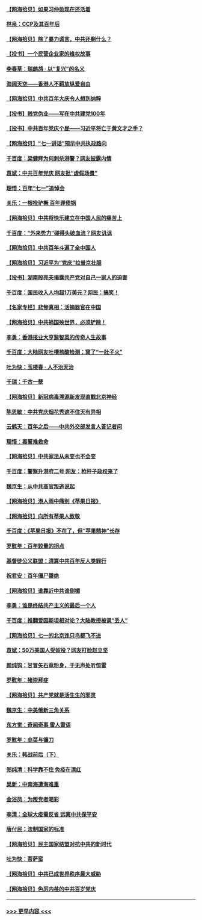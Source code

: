 #### [【网海拾贝】如果习仲勋现在还活着](../pages/nsc993/n13073410.md?t=07080201) 
#### [林泉：CCP及其百年后](../pages/nsc993/n13073226.md?t=07080201) 
#### [【网海拾贝】除了暴力谎言，中共还剩什么？](../pages/nsc993/n13071082.md?t=07080201) 
#### [【投书】一个民营企业家的维权故事](../pages/nsc993/n13070932.md?t=07080201) 
#### [李春草：瑞鹧鸪 · 以“复兴”的名义](../pages/nsc993/n13069984.md?t=07080201) 
#### [海阔天空——香港人不羁放纵爱自由](../pages/nsc993/n13069407.md?t=07080201) 
#### [【网海拾贝】中共百年大庆令人想到纳粹](../pages/nsc993/n13068483.md?t=07080201) 
#### [【投书】贱党伪业——写在中共建党100年](../pages/nsc993/n13067843.md?t=07080201) 
#### [【投书】中共百年党庆个屁——习近平将亡于黄文才之手？](../pages/nsc993/n13067425.md?t=07080201) 
#### [【网海拾贝】“七一讲话”预示中共执政路向](../pages/nsc993/n13066434.md?t=07080201) 
#### [千百度：梁健辉为何刺杀港警？网友披露内情](../pages/nsc993/n13066979.md?t=07080201) 
#### [袁斌：中共百年党庆 网友批“虚假场景”](../pages/nsc993/n13066385.md?t=07080201) 
#### [理悟：百年“七一”追悼会](../pages/nsc993/n13066106.md?t=07080201) 
#### [关乐：一根拴驴橛 百年罪债锅](../pages/nsc993/n13066089.md?t=07080201) 
#### [【网海拾贝】中共将快乐建立在中国人民的痛苦上](../pages/nsc993/n13064939.md?t=07080201) 
#### [千百度：“外来势力”碰得头破血流？网友讥讽](../pages/nsc993/n13064878.md?t=07080201) 
#### [【网海拾贝】中共百年斗遍了全中国人](../pages/nsc993/n13060020.md?t=07080201) 
#### [【网海拾贝】习近平为“党庆”拉普京壮胆](../pages/nsc993/n13057781.md?t=07080201) 
#### [【投书】湖南殷亮夫揭露共产党对自己一家人的迫害](../pages/nsc993/n13057744.md?t=07080201) 
#### [千百度：国民收入人均超1万美元？网民：搞笑！](../pages/nsc993/n13057692.md?t=07080201) 
#### [【名家专栏】悲惨真相：活摘器官在中国](../pages/nsc993/n13056611.md?t=07080201) 
#### [【网海拾贝】中共祸国殃世界，必须铲除！](../pages/nsc993/n13056011.md?t=07080201) 
#### [李勇：香港报业大亨黎智英的传奇人生故事](../pages/nsc993/n13055258.md?t=07080201) 
#### [千百度：大陆网友吐槽核酸检测：窝了“一肚子火”](../pages/nsc993/n13055194.md?t=07080201) 
#### [吐为快：玉楼春 · 人不治天治](../pages/nsc993/n13054028.md?t=07080201) 
#### [千瑞：千古一孽](../pages/nsc993/n13054016.md?t=07080201) 
#### [【网海拾贝】新冠病毒溯源新发现直戳北京神经](../pages/nsc993/n13052425.md?t=07080201) 
#### [陈思敏：中共党庆烟花秀遮不住天有异相](../pages/nsc993/n13052020.md?t=07080201) 
#### [云鹤天：百年之后——中共外交部发言人答记者问](../pages/nsc993/n13051604.md?t=07080201) 
#### [理悟：毒誓难救命](../pages/nsc993/n13051601.md?t=07080201) 
#### [【网海拾贝】中共家法从未变也不会变](../pages/nsc993/n13050366.md?t=07080201) 
#### [千百度：警察升港府二号 网友：枪杆子政权来了](../pages/nsc993/n13050261.md?t=07080201) 
#### [魏京生：从中共高官叛逃说起](../pages/nsc993/n13048997.md?t=07080201) 
#### [【网海拾贝】港人雨中痛别《苹果日报》](../pages/nsc993/n13048941.md?t=07080201) 
#### [【网海拾贝】向所有苹果人致敬](../pages/nsc993/n13046795.md?t=07080201) 
#### [千百度：《苹果日报》不在了，但“苹果精神”长存](../pages/nsc993/n13046703.md?t=07080201) 
#### [罗慰年：百年较量的拐点](../pages/nsc993/n13046542.md?t=07080201) 
#### [基督徒公义联盟：清算中共百年反人类罪行](../pages/nsc993/n13046499.md?t=07080201) 
#### [祝君安：百年僵尸罄绝](../pages/nsc993/n13045595.md?t=07080201) 
#### [【网海拾贝】谁靠近中共谁倒楣](../pages/nsc993/n13044667.md?t=07080201) 
#### [李勇：谁是终结共产主义的最后一个人](../pages/nsc993/n13044397.md?t=07080201) 
#### [千百度：推翻爱因斯坦相对论？大陆教授被讽“丢人”](../pages/nsc993/n13043908.md?t=07080201) 
#### [【网海拾贝】七一的北京连只鸟都飞不进](../pages/nsc993/n13041377.md?t=07080201) 
#### [袁斌：50万美国人受奴役？网友打脸赵立坚](../pages/nsc993/n13041330.md?t=07080201) 
#### [颜纯钩：甘冒矢石竟粉身，于无声处听惊雷](../pages/nsc993/n13041140.md?t=07080201) 
#### [罗慰年：猪崇拜症](../pages/nsc993/n13041071.md?t=07080201) 
#### [【网海拾贝】共产党就是活生生的邪灵](../pages/nsc993/n13036627.md?t=07080201) 
#### [魏京生：中美俄新三角关系](../pages/nsc993/n13035986.md?t=07080201) 
#### [东方觉：奇闻奇事 雷人雷语](../pages/nsc993/n13035878.md?t=07080201) 
#### [罗慰年：韭菜与镰刀](../pages/nsc993/n13034374.md?t=07080201) 
#### [关乐：韩战前后（下）](../pages/nsc993/n13034113.md?t=07080201) 
#### [郑纯清：科学靠不住 免疫在漂红](../pages/nsc993/n13034093.md?t=07080201) 
#### [吴新：中南海遭海难重](../pages/nsc993/n13034084.md?t=07080201) 
#### [金浴凤：为叛党者喝彩](../pages/nsc993/n13034058.md?t=07080201) 
#### [李清：全球大疫需反省 远离中共保平安](../pages/nsc993/n13033784.md?t=07080201) 
#### [唐付民：法制国家的标准](../pages/nsc993/n13032944.md?t=07080201) 
#### [【网海拾贝】民主国家结盟对抗中共的新时代](../pages/nsc993/n13031717.md?t=07080201) 
#### [吐为快：菩萨蛮](../pages/nsc993/n13030033.md?t=07080201) 
#### [【网海拾贝】中共已成世界秩序最大威胁](../pages/nsc993/n13028138.md?t=07080201) 
#### [【网海拾贝】色厉内荏的中共百岁党庆](../pages/nsc993/n13025582.md?t=07080201) 

----
#### [ >>> 更早内容 <<< ](../indexes/nsc993-earlier.md)
